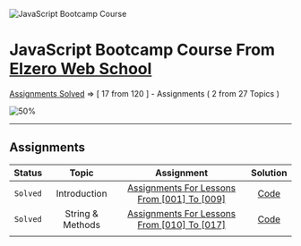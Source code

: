 ![JavaScript Bootcamp Course](https://elzero.org/js.png)

# JavaScript Bootcamp Course From [Elzero Web School](https://elzero.org/)

[Assignments Solved](https://elzero.org/category/assignments/javascript-bootcamp-assignments/) => [ 17 from 120 ] - Assignments ( 2 from 27 Topics )

![50%](https://progress-bar.dev/5/?title=Solved)

---

## Assignments

|  Status  |      Topic       |                                                        Assignment                                                         |                                Solution                                |
| :------: | :--------------: | :-----------------------------------------------------------------------------------------------------------------------: | :--------------------------------------------------------------------: |
| `Solved` |   Introduction   | [Assignments For Lessons From [001] To [009]](https://elzero.org/javascript-bootcamp-assignments-lesson-from-001-to-009/) | [Code](https://github.com/marobakr/assignmentsJs/tree/master/week%201) |
| `Solved` | String & Methods | [Assignments For Lessons From [010] To [017]](https://elzero.org/javascript-bootcamp-assignments-lesson-from-010-to-017/) | [Code](https://github.com/marobakr/assignmentsJs/tree/master/week%202) |
|          |
